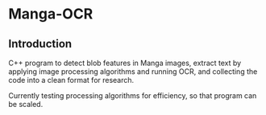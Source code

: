 # Manga-OCR

## Introduction
C++ program to detect blob features in Manga images, extract text by applying image processing algorithms and running OCR, and collecting the code into a clean format for research. 

Currently testing processing algorithms for efficiency, so that program can be scaled.


